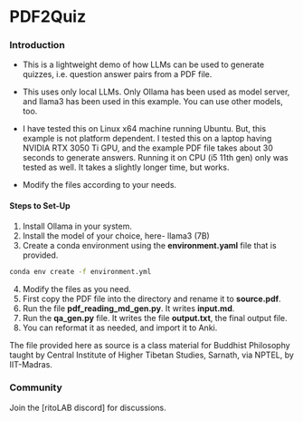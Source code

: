 # PDF2Quiz

### Introduction

- This is a lightweight demo of how LLMs can be used to generate quizzes, i.e. question answer pairs from a PDF file.

- This uses only local LLMs. Only Ollama has been used as model server, and llama3 has been used in this example. You can use other models, too.

- I have tested this on Linux x64 machine running Ubuntu. But, this example is not platform dependent. I tested this on a laptop having NVIDIA RTX 3050 Ti GPU, and the example PDF file takes about 30 seconds to generate answers. Running it on CPU (i5 11th gen) only was tested as well. It takes a slightly longer time, but works.

- Modify the files according to your needs.

#### Steps to Set-Up

1. Install Ollama in your system.
2. Install the model of your choice, here- llama3 (7B)
3. Create a conda environment using the **environment.yaml** file that is provided.

```bash
conda env create -f environment.yml
```

4. Modify the files as you need.
5. First copy the PDF file into the directory and rename it to **source.pdf**.
6. Run the file **pdf_reading_md_gen.py**. It writes **input.md**.
7. Run the **qa_gen.py** file. It writes the file **output.txt**, the final output file.
8. You can reformat it as needed, and import it to Anki.

The file provided here as source is a class material for Buddhist Philosophy taught by Central Institute of Higher Tibetan Studies, Sarnath, via NPTEL, by IIT-Madras.

### Community

Join the [ritoLAB discord] for discussions.
